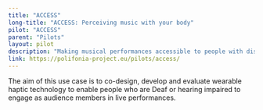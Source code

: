 ```yaml
---
title: "ACCESS"
long-title: "ACCESS: Perceiving music with your body"
pilot: "ACCESS"
parent: "Pilots"
layout: pilot
description: "Making musical performances accessible to people with disabilities"
link: https://polifonia-project.eu/pilots/access/
--- 
```

The aim of this use case is to co-design, develop and evaluate wearable haptic technology to enable people who are Deaf or hearing impaired to engage as audience members in live performances.

